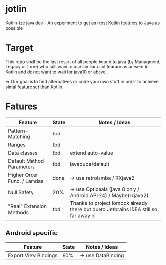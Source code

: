 # jotlin
Kotlin-ize java dev - An experiment to get as most Kotlin features to Java as possible

# Target
This repo shall be the last resort of all people bound to java (by Managment, Legacy or Love)
who still want to use similar cool feature as present in Kotlin and do not want to wait for java10 or above.

=> Our goal is to find alternatives or code your own stuff in order to achieve simal feature set than Kotlin

# Fatures
| Feature                   | State | Notes / Ideas     |
|---------------------------|-------|-------------------|
| Pattern-Matching          | tbd   |                   |
| Ranges                    | tbd   |                   |
| Data classes              | tbd   | extend auto-value |
| Default Mathod Parameters | tbd   | javadude/default  |
| Higher Order Func. / Lamdas | done | -> use retrolamba / RXjava2 |
| Null Safety               | 20%   | -> use Optionals (java 8 only / Android API 24) / Maybe(rxjava2) |
| "Real" Extension Methods  | tbd   | Thanks to project lombok already there but dueto Jetbrains IDEA still so far away :( |

## Android specific
| Feature                   | State | Notes / Ideas     |
|---------------------------|-------|-------------------|
| Export View Bindings      | 90%   | -> use DataBinding |
